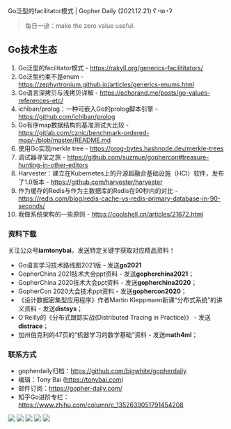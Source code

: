 Go泛型的facilitator模式 | Gopher Daily (2021.12.21) ʕ◔ϖ◔ʔ

>每日一谚：make the zero value useful.

## Go技术生态

1. Go泛型的facilitator模式 - https://rakyll.org/generics-facilititators/
2. Go泛型约束不是enum - https://zephyrtronium.github.io/articles/generics-enums.html
3. Go语言深拷贝与浅拷贝详解 - https://echorand.me/posts/go-values-references-etc/
4. ichiban/prolog：一种可嵌入Go的prolog脚本引擎 - https://github.com/ichiban/prolog
5. Go有序map数据结构的基准测试大比较 - https://gitlab.com/cznic/benchmark-ordered-map/-/blob/master/README.md
6. 使用Go实现merkle tree - https://prog-bytes.hashnode.dev/merkle-trees
7. 调试器寻宝之旅 - https://github.com/suzmue/gophercon#treasure-hunting-in-other-editors
8. Harvester：建立在Kubernetes上的开源超融合基础设施（HCI）软件，发布了1.0版本 - https://github.com/harvester/harvester
9. 作为缓存的Redis与作为主数据库的Redis在90秒内的对比 - https://redis.com/blog/redis-cache-vs-redis-primary-database-in-90-seconds/
10. 我做系统架构的一些原则 - https://coolshell.cn/articles/21672.html

### 资料下载

关注公众号**iamtonybai**，发送特定关键字获取对应精品资料！

* Go语言学习技术路线图2021版 - 发送**go2021**
* GopherChina 2021技术大会ppt资料 - 发送**gopherchina2021**；
* GopherChina 2020技术大会ppt资料 - 发送**gopherchina2020**；
* GopherCon 2020大会技术ppt资料 - 发送**gophercon2020**；
* 《设计数据密集型应用程序》作者Martin Kleppmann新课“分布式系统”的讲义资料 - 发送**distsys**；
* O'Reilly的《分布式跟踪实战(Distributed Tracing in Practice)》 - 发送**distrace**；
* 加州伯克利的47页的“机器学习的数学基础”资料 - 发送**math4ml**；

### 联系方式

* gopherdaily归档：https://github.com/bigwhite/gopherdaily
* 编辑：Tony Bai (https://tonybai.com)
* 邮件订阅：https://gopher-daily.com/
* 知乎Go进阶专栏：https://www.zhihu.com/column/c_1352639051791454208

![](https://mmbiz.qpic.cn/mmbiz_png/cH6WzfQ94mb54jsFJZ3Knmz8obUsf3PBShthmdSw5E01TcYmUReGkj0BWpxHak1HlnlzHvLmKax53YSGr7aNlA/0?wx_fmt=png)
![](https://mmbiz.qpic.cn/mmbiz_jpg/cH6WzfQ94mb54jsFJZ3Knmz8obUsf3PBDKyzaL44T9g1YiaYeujWa3QRrVC21SnO9h9qc2ia6ibyicc6LUdnD0ibymw/0?wx_fmt=jpeg)
![](https://mmbiz.qpic.cn/mmbiz_jpg/cH6WzfQ94mb54jsFJZ3Knmz8obUsf3PBVkLTWauQTKuwBfDjBzRvcPibRvN9xPCZyPDuz4oalon271El1nVHQNA/0?wx_fmt=jpeg)
![](https://mmbiz.qpic.cn/mmbiz_png/cH6WzfQ94mb54jsFJZ3Knmz8obUsf3PBIMyZScLjHJSVL4jnaGBSFYZNhRQEwdUoGsAISHfVKfCHhWPic8yY0Ow/0?wx_fmt=png)
![](https://mmbiz.qpic.cn/mmbiz_png/cH6WzfQ94mb54jsFJZ3Knmz8obUsf3PBrSoqeMvoWCticN2cpU64fJ0FYQdXJhP7ia7WRh8628uOAsQYeE2NibRRw/0?wx_fmt=png)


